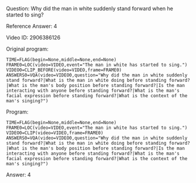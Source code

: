 Question: Why did the man in white suddenly stand forward when he started to sing?

Reference Answer: 4

Video ID: 2906386126

Original program:

```
TIME=FLAG(begin=None,middle=None,end=None)
FRAME0=LOC(video=VIDEO,event="The man in white has started to sing.")
VIDEO0=CLIP_BEFORE(video=VIDEO,frame=FRAME0)
ANSWERS0=VQA(video=VIDEO0,question="Why did the man in white suddenly stand forward?|What is the man in white doing before standing forward?|What is the man's body position before standing forward?|Is the man interacting with anyone before standing forward?|What is the man's facial expression before standing forward?|What is the context of the man's singing?")
```

Program:

```
TIME=FLAG(begin=None,middle=None,end=None)
FRAME0=LOC(video=VIDEO,event="The man in white has started to sing.")
VIDEO0=CLIP(video=VIDEO,frame=FRAME0)
ANSWERS0=VQA(video=VIDEO0,question="Why did the man in white suddenly stand forward?|What is the man in white doing before standing forward?|What is the man's body position before standing forward?|Is the man interacting with anyone before standing forward?|What is the man's facial expression before standing forward?|What is the context of the man's singing?")
```

Answer: 4

